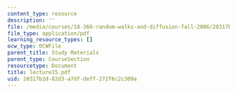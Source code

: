 ```yaml
---
content_type: resource
description: ''
file: /media/courses/18-366-random-walks-and-diffusion-fall-2006/20317b2d82d3a7dfdeff272f6c2c309a_lecture15.pdf
file_type: application/pdf
learning_resource_types: []
ocw_type: OCWFile
parent_title: Study Materials
parent_type: CourseSection
resourcetype: Document
title: lecture15.pdf
uid: 20317b2d-82d3-a7df-deff-272f6c2c309a
---
```

